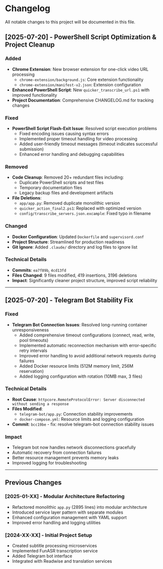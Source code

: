 # Changelog

All notable changes to this project will be documented in this file.

## [2025-07-20] - PowerShell Script Optimization & Project Cleanup

### Added
- **Chrome Extension**: New browser extension for one-click video URL processing
  - `chrome-extension/background.js`: Core extension functionality
  - `chrome-extension/manifest-v2.json`: Extension configuration
- **Enhanced PowerShell Script**: New `quicker_transcribe_url.ps1` with improved functionality
- **Project Documentation**: Comprehensive CHANGELOG.md for tracking changes

### Fixed
- **PowerShell Script Flash-Exit Issue**: Resolved script execution problems
  - Fixed encoding issues causing syntax errors
  - Implemented proper timeout handling for video processing
  - Added user-friendly timeout messages (timeout indicates successful submission)
  - Enhanced error handling and debugging capabilities

### Removed
- **Code Cleanup**: Removed 20+ redundant files including:
  - Duplicate PowerShell scripts and test files
  - Temporary documentation files
  - Legacy backup files and development artifacts
- **File Deletions**:
  - `app/app.py`: Removed duplicate monolithic version
  - `quicker_action_final2.ps1`: Replaced with optimized version
  - `config/transcribe_servers.json.excample`: Fixed typo in filename

### Changed
- **Docker Configuration**: Updated `Dockerfile` and `supervisord.conf`
- **Project Structure**: Streamlined for production readiness
- **Git Ignore**: Added `.claude/` directory and log files to ignore list

### Technical Details
- **Commits**: `ea7f89b`, `4cd13fd`
- **Files Changed**: 9 files modified, 419 insertions, 3196 deletions
- **Impact**: Significantly cleaner project structure, improved script reliability

---

## [2025-07-20] - Telegram Bot Stability Fix

### Fixed
- **Telegram Bot Connection Issues**: Resolved long-running container unresponsiveness
  - Added comprehensive timeout configurations (connect, read, write, pool timeouts)
  - Implemented automatic reconnection mechanism with error-specific retry intervals
  - Improved error handling to avoid additional network requests during failures
  - Added Docker resource limits (512M memory limit, 256M reservation)
  - Added logging configuration with rotation (10MB max, 3 files)

### Technical Details
- **Root Cause**: `httpcore.RemoteProtocolError: Server disconnected without sending a response`
- **Files Modified**:
  - `telegram-bot/app.py`: Connection stability improvements
  - `docker-compose.yml`: Resource limits and logging configuration
- **Commit**: `bcc19be` - fix: resolve telegram-bot connection stability issues

### Impact
- Telegram bot now handles network disconnections gracefully
- Automatic recovery from connection failures
- Better resource management prevents memory leaks
- Improved logging for troubleshooting

---

## Previous Changes

### [2025-01-XX] - Modular Architecture Refactoring
- Refactored monolithic `app.py` (2895 lines) into modular architecture
- Introduced service layer pattern with separate modules
- Enhanced configuration management with YAML support
- Improved error handling and logging utilities

### [2024-XX-XX] - Initial Project Setup
- Created subtitle processing microservices
- Implemented FunASR transcription service
- Added Telegram bot interface
- Integrated with Readwise and translation services